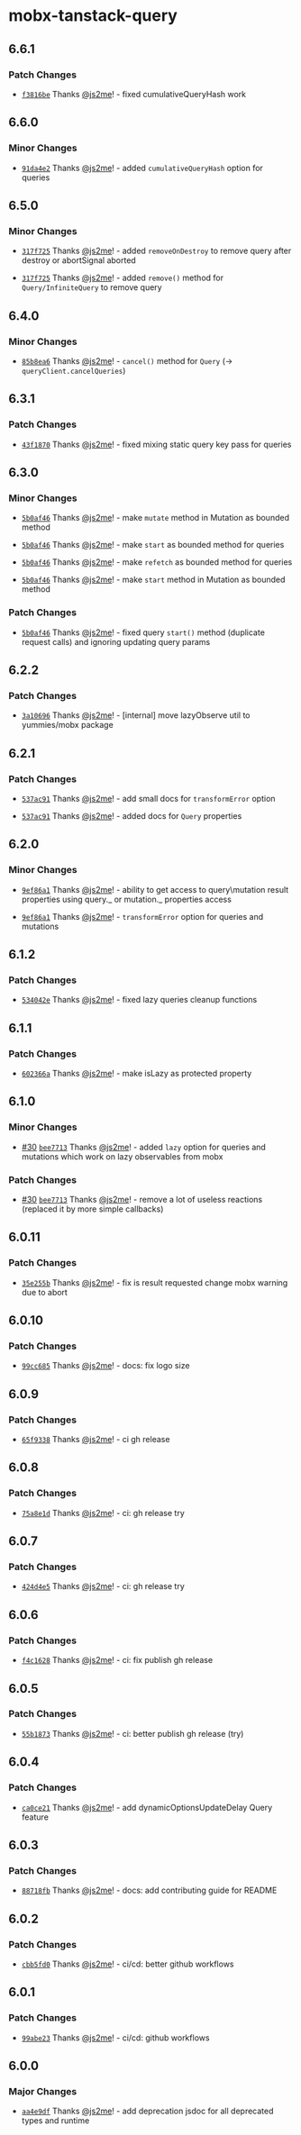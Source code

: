 # mobx-tanstack-query

## 6.6.1

### Patch Changes

- [`f3816be`](https://github.com/js2me/mobx-tanstack-query/commit/f3816be4840645f4d27a3d5385f2a4bf13e41684) Thanks [@js2me](https://github.com/js2me)! - fixed cumulativeQueryHash work

## 6.6.0

### Minor Changes

- [`91da4e2`](https://github.com/js2me/mobx-tanstack-query/commit/91da4e2d3fdb4cfd67641d8d47d8149ac76d47e4) Thanks [@js2me](https://github.com/js2me)! - added `cumulativeQueryHash` option for queries

## 6.5.0

### Minor Changes

- [`317f725`](https://github.com/js2me/mobx-tanstack-query/commit/317f725b6b827213566539a2e1892ba5b6eb5d72) Thanks [@js2me](https://github.com/js2me)! - added `removeOnDestroy` to remove query after destroy or abortSignal aborted

- [`317f725`](https://github.com/js2me/mobx-tanstack-query/commit/317f725b6b827213566539a2e1892ba5b6eb5d72) Thanks [@js2me](https://github.com/js2me)! - added `remove()` method for `Query/InfiniteQuery` to remove query

## 6.4.0

### Minor Changes

- [`85b8ea6`](https://github.com/js2me/mobx-tanstack-query/commit/85b8ea6a2fe3c768e318121056fdc870d9e96f85) Thanks [@js2me](https://github.com/js2me)! - `cancel()` method for `Query` (-> `queryClient.cancelQueries`)

## 6.3.1

### Patch Changes

- [`43f1870`](https://github.com/js2me/mobx-tanstack-query/commit/43f1870d6f6d60a983bb4b794fef2c8223d9a0f1) Thanks [@js2me](https://github.com/js2me)! - fixed mixing static query key pass for queries

## 6.3.0

### Minor Changes

- [`5b0af46`](https://github.com/js2me/mobx-tanstack-query/commit/5b0af46ad5d834a75d14e77ffde7c4c42c363821) Thanks [@js2me](https://github.com/js2me)! - make `mutate` method in Mutation as bounded method

- [`5b0af46`](https://github.com/js2me/mobx-tanstack-query/commit/5b0af46ad5d834a75d14e77ffde7c4c42c363821) Thanks [@js2me](https://github.com/js2me)! - make `start` as bounded method for queries

- [`5b0af46`](https://github.com/js2me/mobx-tanstack-query/commit/5b0af46ad5d834a75d14e77ffde7c4c42c363821) Thanks [@js2me](https://github.com/js2me)! - make `refetch` as bounded method for queries

- [`5b0af46`](https://github.com/js2me/mobx-tanstack-query/commit/5b0af46ad5d834a75d14e77ffde7c4c42c363821) Thanks [@js2me](https://github.com/js2me)! - make `start` method in Mutation as bounded method

### Patch Changes

- [`5b0af46`](https://github.com/js2me/mobx-tanstack-query/commit/5b0af46ad5d834a75d14e77ffde7c4c42c363821) Thanks [@js2me](https://github.com/js2me)! - fixed query `start()` method (duplicate request calls) and ignoring updating query params

## 6.2.2

### Patch Changes

- [`3a10696`](https://github.com/js2me/mobx-tanstack-query/commit/3a10696883a9fd5515c4db2681651e32066319e9) Thanks [@js2me](https://github.com/js2me)! - [internal] move lazyObserve util to yummies/mobx package

## 6.2.1

### Patch Changes

- [`537ac91`](https://github.com/js2me/mobx-tanstack-query/commit/537ac91df47a34df675708c706783820849a9b1d) Thanks [@js2me](https://github.com/js2me)! - add small docs for `transformError` option

- [`537ac91`](https://github.com/js2me/mobx-tanstack-query/commit/537ac91df47a34df675708c706783820849a9b1d) Thanks [@js2me](https://github.com/js2me)! - added docs for `Query` properties

## 6.2.0

### Minor Changes

- [`9ef86a1`](https://github.com/js2me/mobx-tanstack-query/commit/9ef86a1e3cf45af6e62cfb9479ba31143c6ef10e) Thanks [@js2me](https://github.com/js2me)! - ability to get access to query\mutation result properties using query._ or mutation._ properties access

- [`9ef86a1`](https://github.com/js2me/mobx-tanstack-query/commit/9ef86a1e3cf45af6e62cfb9479ba31143c6ef10e) Thanks [@js2me](https://github.com/js2me)! - `transformError` option for queries and mutations

## 6.1.2

### Patch Changes

- [`534042e`](https://github.com/js2me/mobx-tanstack-query/commit/534042eea27055262942d084841bbd94b36f07b4) Thanks [@js2me](https://github.com/js2me)! - fixed lazy queries cleanup functions

## 6.1.1

### Patch Changes

- [`602366a`](https://github.com/js2me/mobx-tanstack-query/commit/602366aedba8b9ad8a2b20ddac8b1263054b3969) Thanks [@js2me](https://github.com/js2me)! - make isLazy as protected property

## 6.1.0

### Minor Changes

- [#30](https://github.com/js2me/mobx-tanstack-query/pull/30) [`bee7713`](https://github.com/js2me/mobx-tanstack-query/commit/bee77135d9879250f4221a3c23696ead6753852b) Thanks [@js2me](https://github.com/js2me)! - added `lazy` option for queries and mutations which work on lazy observables from mobx

### Patch Changes

- [#30](https://github.com/js2me/mobx-tanstack-query/pull/30) [`bee7713`](https://github.com/js2me/mobx-tanstack-query/commit/bee77135d9879250f4221a3c23696ead6753852b) Thanks [@js2me](https://github.com/js2me)! - remove a lot of useless reactions (replaced it by more simple callbacks)

## 6.0.11

### Patch Changes

- [`35e255b`](https://github.com/js2me/mobx-tanstack-query/commit/35e255b5ac81ef7125a452625e12a9202ceadc93) Thanks [@js2me](https://github.com/js2me)! - fix is result requested change mobx warning due to abort

## 6.0.10

### Patch Changes

- [`99cc685`](https://github.com/js2me/mobx-tanstack-query/commit/99cc685f6c11181e9e042458bd93a664ae1e1bc7) Thanks [@js2me](https://github.com/js2me)! - docs: fix logo size

## 6.0.9

### Patch Changes

- [`65f9338`](https://github.com/js2me/mobx-tanstack-query/commit/65f933830a75e505991036f256644bb070e2bd5c) Thanks [@js2me](https://github.com/js2me)! - ci gh release

## 6.0.8

### Patch Changes

- [`75a8e1d`](https://github.com/js2me/mobx-tanstack-query/commit/75a8e1d3da3649813bceecc595f7cd15c773f022) Thanks [@js2me](https://github.com/js2me)! - ci: gh release try

## 6.0.7

### Patch Changes

- [`424d4e5`](https://github.com/js2me/mobx-tanstack-query/commit/424d4e567229f25914a4a8dcbdbdee835562e225) Thanks [@js2me](https://github.com/js2me)! - ci: gh release try

## 6.0.6

### Patch Changes

- [`f4c1628`](https://github.com/js2me/mobx-tanstack-query/commit/f4c1628a1df74828445531da31c0fa2397e17afb) Thanks [@js2me](https://github.com/js2me)! - ci: fix publish gh release

## 6.0.5

### Patch Changes

- [`55b1873`](https://github.com/js2me/mobx-tanstack-query/commit/55b1873f39831b2bc3cf3ad0dd229c048b0cae79) Thanks [@js2me](https://github.com/js2me)! - ci: better publish gh release (try)

## 6.0.4

### Patch Changes

- [`ca0ce21`](https://github.com/js2me/mobx-tanstack-query/commit/ca0ce2100c8263851c7b87b3e7f610787e7f9bf7) Thanks [@js2me](https://github.com/js2me)! - add dynamicOptionsUpdateDelay Query feature

## 6.0.3

### Patch Changes

- [`88718fb`](https://github.com/js2me/mobx-tanstack-query/commit/88718fbc1820efc4f7d6ec9ba2cec1510881e3b4) Thanks [@js2me](https://github.com/js2me)! - docs: add contributing guide for README

## 6.0.2

### Patch Changes

- [`cbb5fd0`](https://github.com/js2me/mobx-tanstack-query/commit/cbb5fd04469a4bde4f7f85d7fe0e9a9d5a329d1a) Thanks [@js2me](https://github.com/js2me)! - ci/cd: better github workflows

## 6.0.1

### Patch Changes

- [`99abe23`](https://github.com/js2me/mobx-tanstack-query/commit/99abe233be600eaefd3754ad9258b717753364fa) Thanks [@js2me](https://github.com/js2me)! - ci/cd: github workflows

## 6.0.0

### Major Changes

- [`aa4e9df`](https://github.com/js2me/mobx-tanstack-query/commit/aa4e9dfb525c47932a1d89375ce358a363c15fdb) Thanks [@js2me](https://github.com/js2me)! - add deprecation jsdoc for all deprecated types and runtime
